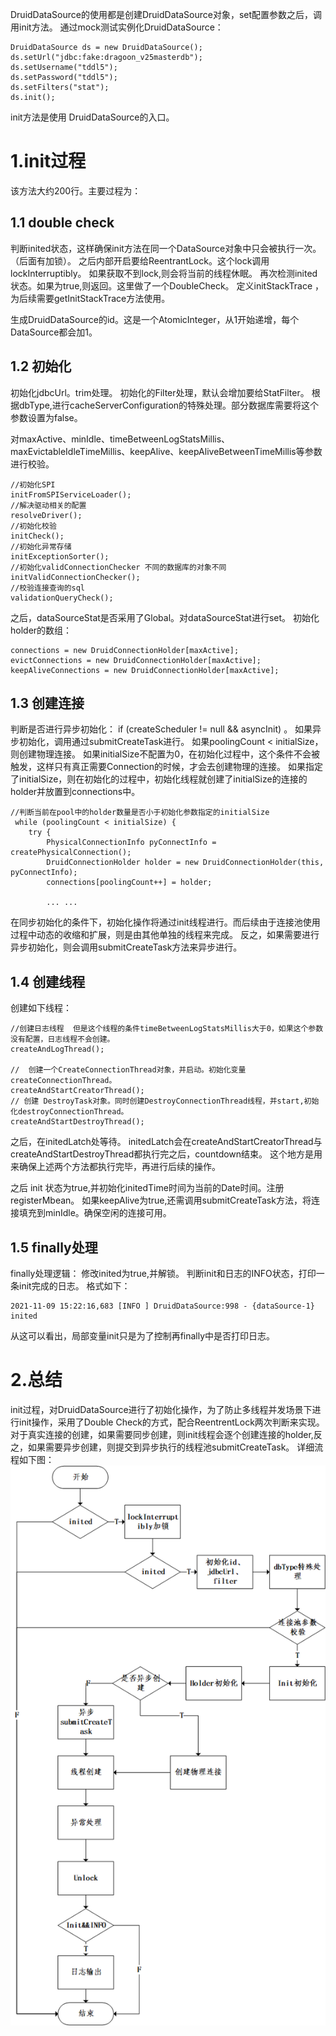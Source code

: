 DruidDataSource的使用都是创建DruidDataSource对象，set配置参数之后，调用init方法。
通过mock测试实例化DruidDataSource：
```
DruidDataSource ds = new DruidDataSource();
ds.setUrl("jdbc:fake:dragoon_v25masterdb");
ds.setUsername("tddl5");
ds.setPassword("tddl5");
ds.setFilters("stat");
ds.init();
```
init方法是使用 DruidDataSource的入口。

# 1.init过程

该方法大约200行。主要过程为：

## 1.1 double check 
判断inited状态，这样确保init方法在同一个DataSource对象中只会被执行一次。（后面有加锁）。
之后内部开启要给ReentrantLock。这个lock调用lockInterruptibly。 如果获取不到lock,则会将当前的线程休眠。
再次检测inited状态。如果为true,则返回。这里做了一个DoubleCheck。
定义initStackTrace ，为后续需要getInitStackTrace方法使用。

生成DruidDataSource的id。这是一个AtomicInteger，从1开始递增，每个DataSource都会加1。

## 1.2 初始化
初始化jdbcUrl。trim处理。
初始化的Filter处理，默认会增加要给StatFilter。
根据dbType,进行cacheServerConfiguration的特殊处理。部分数据库需要将这个参数设置为false。

对maxActive、minIdle、timeBetweenLogStatsMillis、maxEvictableIdleTimeMillis、keepAlive、keepAliveBetweenTimeMillis等参数进行校验。

```
//初始化SPI
initFromSPIServiceLoader();
//解决驱动相关的配置
resolveDriver();
//初始化校验
initCheck();
//初始化异常存储
initExceptionSorter();
//初始化validConnectionChecker 不同的数据库的对象不同
initValidConnectionChecker();
//校验连接查询的sql
validationQueryCheck();
```

之后，dataSourceStat是否采用了Global。对dataSourceStat进行set。
初始化holder的数组：
```
connections = new DruidConnectionHolder[maxActive];
evictConnections = new DruidConnectionHolder[maxActive];
keepAliveConnections = new DruidConnectionHolder[maxActive];
```
## 1.3 创建连接
判断是否进行异步初始化： if (createScheduler != null && asyncInit) 。
如果异步初始化，调用通过submitCreateTask进行。
如果poolingCount < initialSize，则创建物理连接。
如果initialSize不配置为0，在初始化过程中，这个条件不会被触发，这样只有真正需要Connection的时候，才会去创建物理的连接。
如果指定了initialSize，则在初始化的过程中，初始化线程就创建了initialSize的连接的holder并放置到connections中。
```
//判断当前在pool中的holder数量是否小于初始化参数指定的initialSize
 while (poolingCount < initialSize) {
    try {
        PhysicalConnectionInfo pyConnectInfo = createPhysicalConnection();
        DruidConnectionHolder holder = new DruidConnectionHolder(this, pyConnectInfo);
        connections[poolingCount++] = holder;
        
        ... ...
```
在同步初始化的条件下，初始化操作将通过init线程进行。而后续由于连接池使用过程中动态的收缩和扩展，则是由其他单独的线程来完成。
反之，如果需要进行异步初始化，则会调用submitCreateTask方法来异步进行。

## 1.4 创建线程
创建如下线程：
```
//创建日志线程  但是这个线程的条件timeBetweenLogStatsMillis大于0，如果这个参数没有配置，日志线程不会创建。
createAndLogThread();

//  创建一个CreateConnectionThread对象，并启动。初始化变量createConnectionThread。
createAndStartCreatorThread();
// 创建 DestroyTask对象。同时创建DestroyConnectionThread线程，并start,初始化destroyConnectionThread。
createAndStartDestroyThread();
```

之后，在initedLatch处等待。
initedLatch会在createAndStartCreatorThread与createAndStartDestroyThread都执行完之后，countdown结束。
这个地方是用来确保上述两个方法都执行完毕，再进行后续的操作。

之后 init 状态为true,并初始化initedTime时间为当前的Date时间。注册registerMbean。
如果keepAlive为true,还需调用submitCreateTask方法，将连接填充到minIdle。确保空闲的连接可用。

## 1.5 finally处理
finally处理逻辑：
修改inited为true,并解锁。
判断init和日志的INFO状态，打印一条init完成的日志。
格式如下：
```
2021-11-09 15:22:16,683 [INFO ] DruidDataSource:998 - {dataSource-1} inited
```
从这可以看出，局部变量init只是为了控制再finally中是否打印日志。


# 2.总结
init过程，对DruidDataSource进行了初始化操作，为了防止多线程并发场景下进行init操作，采用了Double Check的方式，配合ReentrentLock两次判断来实现。
对于真实连接的创建，如果需要同步创建，则init线程会逐个创建连接的holder,反之，如果需要异步创建，则提交到异步执行的线程池submitCreateTask。
详细流程如下图：
![init方法执行流程](init方法执行流程.png)

